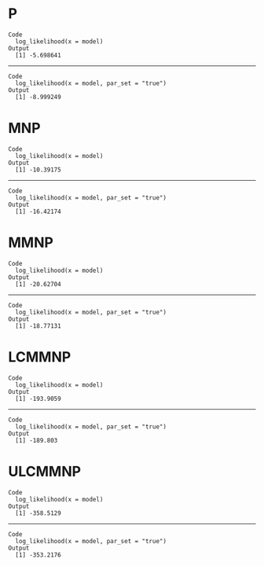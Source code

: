 # P

    Code
      log_likelihood(x = model)
    Output
      [1] -5.698641

---

    Code
      log_likelihood(x = model, par_set = "true")
    Output
      [1] -8.999249

# MNP

    Code
      log_likelihood(x = model)
    Output
      [1] -10.39175

---

    Code
      log_likelihood(x = model, par_set = "true")
    Output
      [1] -16.42174

# MMNP

    Code
      log_likelihood(x = model)
    Output
      [1] -20.62704

---

    Code
      log_likelihood(x = model, par_set = "true")
    Output
      [1] -18.77131

# LCMMNP

    Code
      log_likelihood(x = model)
    Output
      [1] -193.9059

---

    Code
      log_likelihood(x = model, par_set = "true")
    Output
      [1] -189.803

# ULCMMNP

    Code
      log_likelihood(x = model)
    Output
      [1] -358.5129

---

    Code
      log_likelihood(x = model, par_set = "true")
    Output
      [1] -353.2176

